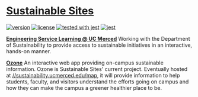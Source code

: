 # [Sustainable Sites](http://sustainability.ucmerced.edu)
[![version][version-badge]][CHANGELOG]
[![license][license-badge]][LICENSE]
[![tested with jest](https://img.shields.io/badge/tested_with-jest-99424f.svg)](https://github.com/facebook/jest)
[![jest](https://facebook.github.io/jest/img/jest-badge.svg)](https://github.com/facebook/jest)

**[Engineering Service Learning @ UC Merced](http://engineeringservicelearning.ucmerced.edu)** Working with the Department of Sustainability to provide access to sustainable initiatives in an interactive, hands-on manner.

**[Ozone](https://ozonegis.github.io/Ozone.github.io/)** An interactive web app providing on-campus sustainable information. Ozone is Sustainable Sites' current project. Eventually hosted at [//sustainability.ucmerced.edu/map](http://sustainability.ucmerced.edu/map), it will provide information to help students, faculty, and visitors understand the efforts going on campus and how they can make the campus a greener healthier place to be.

[CHANGELOG]: ./CHANGELOG.md

[LICENSE]: ./LICENSE.md
[version-badge]: https://img.shields.io/badge/version-1.1.0-blue.svg
[license-badge]: https://img.shields.io/badge/license-MIT-blue.svg
